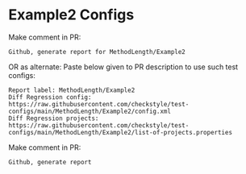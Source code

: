 # Example2 Configs
Make comment in PR:
```
Github, generate report for MethodLength/Example2
```
OR as alternate:
Paste below given to PR description to use such test configs:
```
Report label: MethodLength/Example2
Diff Regression config: https://raw.githubusercontent.com/checkstyle/test-configs/main/MethodLength/Example2/config.xml
Diff Regression projects: https://raw.githubusercontent.com/checkstyle/test-configs/main/MethodLength/Example2/list-of-projects.properties
```
Make comment in PR:
```
Github, generate report
```
